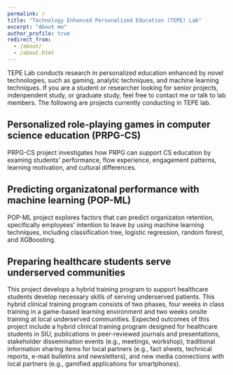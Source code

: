 ```yaml
---
permalink: /
title: "Technology Enhanced Personalized Education (TEPE) Lab"
excerpt: "About me"
author_profile: true
redirect_from: 
  - /about/
  - /about.html
---
```


TEPE Lab conducts research in personalized education enhanced by novel technologies, such as gaming, analytic techniques, and machine learning techniques. If you are a student or researcher looking for senior projects, indenpendent study, or graduate study, feel free to contact me or talk to lab members. The following are projects currently conducting in TEPE lab.

Personalized role-playing games in computer science education (PRPG-CS)
------
PRPG-CS project investigates how PRPG can support CS education by examing students' performance, flow experience, engagement patterns, learning motivation, and cultural differences.

Predicting organizatonal performance with machine learning (POP-ML)
------
POP-ML project explores factors that can predict organizaton retention, specifically employees' intention to leave by using machine learning techniques, including classification tree, logistic regression, random forest, and XGBoosting. 

Preparing healthcare students serve underserved communities
------
This project develops a hybrid training program to support healthcare students develop necessary skills of serving underserved patients. This hybrid clinical training program consists of two phases, four weeks in class training in a game-based learning environment and two weeks onsite training at local underserved communities. Expected outcomes of this project include a hybrid clinical training program designed for healthcare students in SIU, publications in peer-reviewed journals and presentations, stakeholder dissemination events (e.g., meetings, workshop), traditional information sharing items for local partners (e.g., fact sheets, technical reports, e-mail bulletins and newsletters), and new media connections with local partners (e.g., gamified applications for smartphones).
